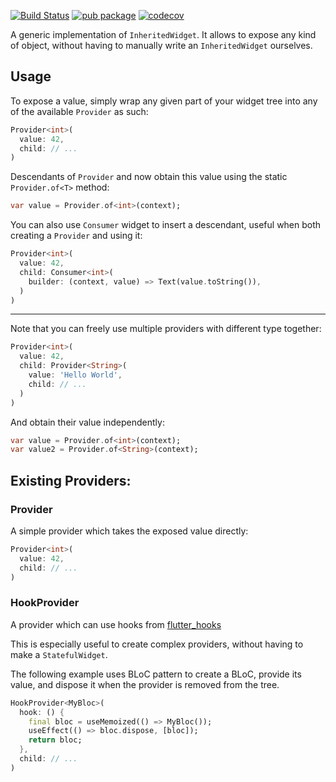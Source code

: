 [![Build Status](https://travis-ci.org/rrousselGit/provider.svg?branch=master)](https://travis-ci.org/rrousselGit/provider)
[![pub package](https://img.shields.io/pub/v/provider.svg)](https://pub.dartlang.org/packages/provider) [![codecov](https://codecov.io/gh/rrousselGit/provider/branch/master/graph/badge.svg)](https://codecov.io/gh/rrousselGit/provider)

A generic implementation of `InheritedWidget`. It allows to expose any kind of object, without having to manually write an `InheritedWidget` ourselves.

## Usage

To expose a value, simply wrap any given part of your widget tree into any of the available `Provider` as such:

```dart
Provider<int>(
  value: 42,
  child: // ...
)
```

Descendants of `Provider` and now obtain this value using the static `Provider.of<T>` method:

```dart
var value = Provider.of<int>(context);
```

You can also use `Consumer` widget to insert a descendant, useful when both creating a `Provider` and using it:

```dart
Provider<int>(
  value: 42,
  child: Consumer<int>(
    builder: (context, value) => Text(value.toString()),
  )
)
```

____



Note that you can freely use multiple providers with different type together:

```dart
Provider<int>(
  value: 42,
  child: Provider<String>(
    value: 'Hello World',
    child: // ...
  )
)
```

And obtain their value independently:

```dart
var value = Provider.of<int>(context);
var value2 = Provider.of<String>(context);
```


## Existing Providers:

### Provider

A simple provider which takes the exposed value directly:


```dart
Provider<int>(
  value: 42,
  child: // ...
)
```


### HookProvider

A provider which can use hooks from [flutter_hooks](https://github.com/rrousselGit/flutter_hooks)

This is especially useful to create complex providers, without having to make a `StatefulWidget`.

The following example uses BLoC pattern to create a BLoC, provide its value, and dispose it when the provider is removed from the tree.

```dart
HookProvider<MyBloc>(
  hook: () {
    final bloc = useMemoized(() => MyBloc());
    useEffect(() => bloc.dispose, [bloc]);
    return bloc;
  },
  child: // ...
)
```